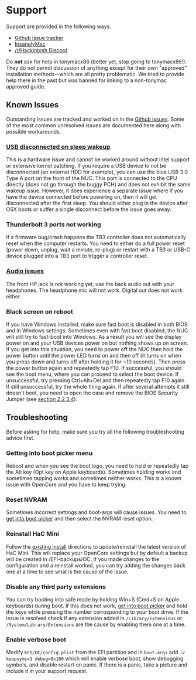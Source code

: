 # Support

Support are provided in the following ways:

* [Github issue tracker](https://github.com/osy86/HaC-Mini/issues)
* [InsanelyMac](https://www.insanelymac.com/forum/topic/339291-guide-hac-mini-osx-mojave-on-intel-hades-canyon-nuc8i7hvknuc8i7hnk/)
* [/r/Hackintosh Discord](http://discord.io/hackintosh)

Do **not** ask for help in tonymacx86 \(better yet, stop going to tonymacx86!\). They do not permit discussion of anything except for their own "approved" installation methods--which are all pretty problematic. We tried to provide help there in the past but was banned for linking to a non-tonymac approved guide.

## Known Issues

Outstanding issues are tracked and worked on in the [Github issues](https://github.com/osy86/HaC-Mini/issues). Some of the most common unresolved issues are documented here along with possible workarounds.

### [USB disconnected on sleep wakeup](https://github.com/osy86/HaC-Mini/issues/8)

This is a hardware issue and cannot be worked around without Intel support or extensive kernel patching. If you require a USB device to not be disconnected \(an external HDD for example\), you can use the blue USB 3.0 Type A port on the front of the NUC. This port is connected to the CPU directly \(does not go through the buggy PCH\) and does not exhibit the same wakeup issue. However, it does experience a separate issue where if you have the device connected before powering on, then it will get disconnected after the first sleep. You should either plug in the device after OSX boots or suffer a single disconnect before the issue goes away. 

### Thunderbolt 3 ports not working

If a firmware bug/crash happens the TB3 controller does not automatically reset when the computer restarts. You need to either do a full power reset \(power down, unplug, wait a minute, re-plug\) or restart with a TB3 or USB-C device plugged into a TB3 port to trigger a controller reset.

### [Audio issues](https://github.com/osy86/HaC-Mini/issues/4)

The front HP jack is not working yet, use the back audio out with your headphones. The headphone mic will not work. Digital out does not work either.

### Black screen on reboot

If you have Windows installed, make sure fast boot is disabled in both BIOS and in Windows settings. Sometimes even with fast boot disabled, the NUC will still try to fast-boot into Windows. As a result you will see the display power on and your USB devices power on but nothing shows up on screen. If you get into this situation, you need to power off the NUC then hold the power button until the power LED turns on and then off \(it turns on when you press down and turns off after holding it for ~10 seconds\). Then press the power button again and repeatedly tap F10. If successful, you should see the boot menu, where you can proceed to select the boot device. If unsuccessful, try pressing Ctrl+Alt+Del and then repeatedly tap F10 again. If still unsuccessful, try the whole thing again. If after several attempts it still doesn't boot, you need to open the case and remove the BIOS Security Jumper \(see [section 2.2.3.4](https://www.intel.com/content/dam/support/us/en/documents/mini-pcs/nuc-kits/NUC8i7HVK_TechProdSpec.pdf)\).

## Troubleshooting

Before asking for help, make sure you try all the following troubleshooting advice first.

### Getting into boot picker menu

Reboot and when you see the boot logo, you need to hold or repeatedly tap the Alt key \(Opt key on Apple keyboards\). Sometimes holding works and sometimes tapping works and sometimes neither works. This is a known issue with OpenCore and you have to keep trying.

### Reset NVRAM

Sometimes incorrect settings and boot-args will cause issues. You need to [get into boot picker](support.md#getting-into-boot-picker-menu) and then select the NVRAM reset option.

### Reinstall HaC Mini

Follow the [existing install](../installation-guide/installation.md#update-existing-install) directions to update/reinstall the latest version of HaC Mini. This will replace your OpenCore settings but by default a backup will be created in /EFI-backups/OC. If you made changes to the configuration and a reinstall worked, you can try adding the changes back one at a time to see what is the cause of the issue.

### Disable any third party extensions

You can try booting into safe mode by holding Win+S \(Cmd+S on Apple keyboards\) during boot. If this does not work, [get into boot picker](support.md#getting-into-boot-picker-menu) and hold the keys while pressing the number corrosponding to your boot drive. If the issue is resolved check if any extension added in `/Library/Extensions` or `/System/Library/Extensions` are the cause by enabling them one at a time.

### Enable verbose boot

Modify `EFI/OC/config.plist` from the EFI partition and in `boot-args` add `-v keepsyms=1 debug=0x100` which will enable verbose boot, show debugging symbols, and disable restart on panic. If there is a panic, take a picture and include it in your support request.

